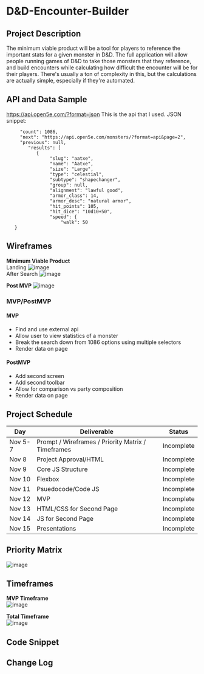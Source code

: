 # D&D-Encounter-Builder


## Project Description

The minimum viable product will be a tool for players to reference the important stats for a given monster in D&D.
The full application will allow people running games of D&D to take those monsters that they reference, and build encounters while calculating how difficult the encounter will be for their players. There's usually a ton of complexity in this, but the calculations are actually simple, especially if they're automated. 

## API and Data Sample
https://api.open5e.com/?format=json This is the api that I used.
JSON snippet:<br>
```{
   	 "count": 1086,
   	 "next": "https://api.open5e.com/monsters/?format=api&page=2",
   	 "previous": null,
    	"results": [
     	   {
       	    	"slug": "aatxe",
      	    	"name": "Aatxe",
            	"size": "Large",
            	"type": "celestial",
            	"subtype": "shapechanger",
            	"group": null,
            	"alignment": "lawful good",
            	"armor_class": 14,
            	"armor_desc": "natural armor",
            	"hit_points": 105,
            	"hit_dice": "10d10+50",
            	"speed": {
                	"walk": 50
   }
```
## Wireframes

**Minimum Viable Product**<br>
Landing
![image](https://user-images.githubusercontent.com/9029262/140623362-a8dfb6a6-3208-441b-b2e8-46f8f9df14c2.png)<br>
After Search
![image](https://user-images.githubusercontent.com/9029262/140623424-d88a44ed-f09d-43d3-9f7c-e1ad47620662.png)

**Post MVP**
![image](https://user-images.githubusercontent.com/9029262/140623442-7b97cfe1-5425-4818-8010-1551fb4529df.png)



### MVP/PostMVP


#### MVP 

- Find and use external api 
- Allow user to view statistics of a monster
- Break the search down from 1086 options using multiple selectors
- Render data on page 

#### PostMVP  

- Add second screen
- Add second toolbar
- Allow for comparison vs party composition
- Render data on page 

## Project Schedule 

|  Day | Deliverable | Status
|---|---| ---|
|Nov 5-7| Prompt / Wireframes / Priority Matrix / Timeframes | Incomplete
|Nov 8| Project Approval/HTML | Incomplete
|Nov 9|Core JS Structure | Incomplete
|Nov 10| Flexbox | Incomplete
|Nov 11| Psuedocode/Code JS  | Incomplete
|Nov 12| MVP | Incomplete
|Nov 13| HTML/CSS for Second Page | Incomplete
|Nov 14| JS for Second Page | Incomplete
|Nov 15| Presentations | Incomplete

## Priority Matrix

![image](https://user-images.githubusercontent.com/9029262/140754199-4cbcf5e1-6c1d-4d23-bfac-a4a513e0f3da.png)<br>

## Timeframes

**MVP Timeframe**<br>
![image](https://user-images.githubusercontent.com/9029262/140752275-32bddabc-8183-4b09-8772-37a5510c5a06.png)
<br>

**Total Timeframe**<br>
![image](https://user-images.githubusercontent.com/9029262/140752453-ede1ee42-3415-461b-91cd-bdceee99b072.png)
<br>



## Code Snippet

 


## Change Log
